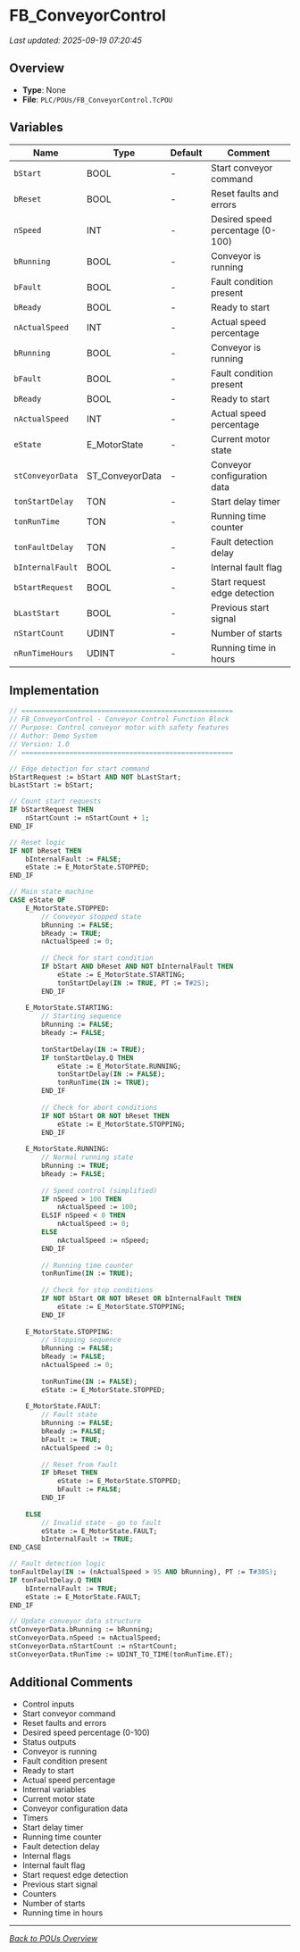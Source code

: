 # FB_ConveyorControl

*Last updated: 2025-09-19 07:20:45*

## Overview

- **Type**: None
- **File**: `PLC/POUs/FB_ConveyorControl.TcPOU`

## Variables

| Name | Type | Default | Comment |
|------|------|---------|---------|
| `bStart` | BOOL | - | Start conveyor command |
| `bReset` | BOOL | - | Reset faults and errors |
| `nSpeed` | INT | - | Desired speed percentage (0-100) |
| `bRunning` | BOOL | - | Conveyor is running |
| `bFault` | BOOL | - | Fault condition present |
| `bReady` | BOOL | - | Ready to start |
| `nActualSpeed` | INT | - | Actual speed percentage |
| `bRunning` | BOOL | - | Conveyor is running |
| `bFault` | BOOL | - | Fault condition present |
| `bReady` | BOOL | - | Ready to start |
| `nActualSpeed` | INT | - | Actual speed percentage |
| `eState` | E_MotorState | - | Current motor state |
| `stConveyorData` | ST_ConveyorData | - | Conveyor configuration data |
| `tonStartDelay` | TON | - | Start delay timer |
| `tonRunTime` | TON | - | Running time counter |
| `tonFaultDelay` | TON | - | Fault detection delay |
| `bInternalFault` | BOOL | - | Internal fault flag |
| `bStartRequest` | BOOL | - | Start request edge detection |
| `bLastStart` | BOOL | - | Previous start signal |
| `nStartCount` | UDINT | - | Number of starts |
| `nRunTimeHours` | UDINT | - | Running time in hours |

## Implementation

```pascal
// =====================================================
// FB_ConveyorControl - Conveyor Control Function Block
// Purpose: Control conveyor motor with safety features
// Author: Demo System  
// Version: 1.0
// =====================================================

// Edge detection for start command
bStartRequest := bStart AND NOT bLastStart;
bLastStart := bStart;

// Count start requests
IF bStartRequest THEN
	nStartCount := nStartCount + 1;
END_IF

// Reset logic
IF NOT bReset THEN
	bInternalFault := FALSE;
	eState := E_MotorState.STOPPED;
END_IF

// Main state machine
CASE eState OF
	E_MotorState.STOPPED:
		// Conveyor stopped state
		bRunning := FALSE;
		bReady := TRUE;
		nActualSpeed := 0;
		
		// Check for start condition
		IF bStart AND bReset AND NOT bInternalFault THEN
			eState := E_MotorState.STARTING;
			tonStartDelay(IN := TRUE, PT := T#2S);
		END_IF
		
	E_MotorState.STARTING:
		// Starting sequence
		bRunning := FALSE;
		bReady := FALSE;
		
		tonStartDelay(IN := TRUE);
		IF tonStartDelay.Q THEN
			eState := E_MotorState.RUNNING;
			tonStartDelay(IN := FALSE);
			tonRunTime(IN := TRUE);
		END_IF
		
		// Check for abort conditions
		IF NOT bStart OR NOT bReset THEN
			eState := E_MotorState.STOPPING;
		END_IF
		
	E_MotorState.RUNNING:
		// Normal running state
		bRunning := TRUE;
		bReady := FALSE;
		
		// Speed control (simplified)
		IF nSpeed > 100 THEN
			nActualSpeed := 100;
		ELSIF nSpeed < 0 THEN
			nActualSpeed := 0;
		ELSE
			nActualSpeed := nSpeed;
		END_IF
		
		// Running time counter
		tonRunTime(IN := TRUE);
		
		// Check for stop conditions
		IF NOT bStart OR NOT bReset OR bInternalFault THEN
			eState := E_MotorState.STOPPING;
		END_IF
		
	E_MotorState.STOPPING:
		// Stopping sequence
		bRunning := FALSE;
		bReady := FALSE;
		nActualSpeed := 0;
		
		tonRunTime(IN := FALSE);
		eState := E_MotorState.STOPPED;
		
	E_MotorState.FAULT:
		// Fault state
		bRunning := FALSE;
		bReady := FALSE;
		bFault := TRUE;
		nActualSpeed := 0;
		
		// Reset from fault
		IF bReset THEN
			eState := E_MotorState.STOPPED;
			bFault := FALSE;
		END_IF
		
	ELSE
		// Invalid state - go to fault
		eState := E_MotorState.FAULT;
		bInternalFault := TRUE;
END_CASE

// Fault detection logic
tonFaultDelay(IN := (nActualSpeed > 95 AND bRunning), PT := T#30S);
IF tonFaultDelay.Q THEN
	bInternalFault := TRUE;
	eState := E_MotorState.FAULT;
END_IF

// Update conveyor data structure
stConveyorData.bRunning := bRunning;
stConveyorData.nSpeed := nActualSpeed;
stConveyorData.nStartCount := nStartCount;
stConveyorData.tRunTime := UDINT_TO_TIME(tonRunTime.ET);
```

## Additional Comments

- Control inputs
- Start conveyor command
- Reset faults and errors
- Desired speed percentage (0-100)
- Status outputs
- Conveyor is running
- Fault condition present
- Ready to start
- Actual speed percentage
- Internal variables
- Current motor state
- Conveyor configuration data
- Timers
- Start delay timer
- Running time counter
- Fault detection delay
- Internal flags
- Internal fault flag
- Start request edge detection
- Previous start signal
- Counters
- Number of starts
- Running time in hours

---
*[Back to POUs Overview](POUs.md)*